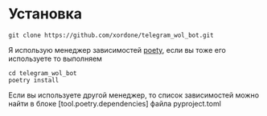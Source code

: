 # Установка
```
git clone https://github.com/xordone/telegram_wol_bot.git
```
Я использую менеджер зависимостей 
[poety](https://python-poetry.org), если вы тоже его используете то выполняем
```
cd telegram_wol_bot
poetry install
```
Если вы используете другой менеджер, то список зависимостей можно найти в блоке [tool.poetry.dependencies] файла pyproject.toml

